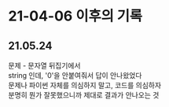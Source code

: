 # 21-04-06 이후의 기록

## 21.05.24
문제 - 문자열 뒤집기에서  
string 인데, '0'을 안붙여줘서 답이 안나왔었다    
문제나 파이썬 자체를 의심하지 말고, 코드를 의심하자    
분명히 뭔가 잘못했으니까 제대로 결과가 안나오는 것